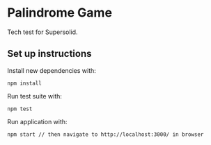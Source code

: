 # Palindrome Game

Tech test for Supersolid.

## Set up instructions

Install new dependencies with:

```
npm install
```

Run test suite with:

```
npm test
```

Run application with:

```
npm start // then navigate to http://localhost:3000/ in browser
```
